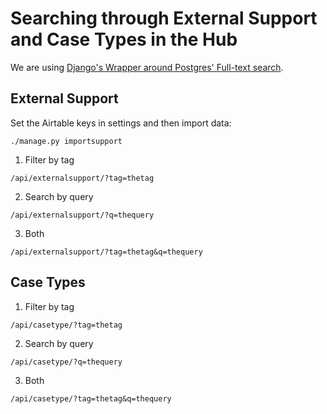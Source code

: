 # Searching through External Support and Case Types in the Hub

We are using [Django's Wrapper around Postgres' Full-text search](https://docs.djangoproject.com/en/3.1/ref/contrib/postgres/search/).

## External Support

Set the Airtable keys in settings and then import data:

```
./manage.py importsupport
```

1. Filter by tag

```
/api/externalsupport/?tag=thetag
```

2. Search by query

```
/api/externalsupport/?q=thequery
```

3. Both

```
/api/externalsupport/?tag=thetag&q=thequery
```

## Case Types

1. Filter by tag

```
/api/casetype/?tag=thetag
```

2. Search by query

```
/api/casetype/?q=thequery
```

3. Both

```
/api/casetype/?tag=thetag&q=thequery
```
